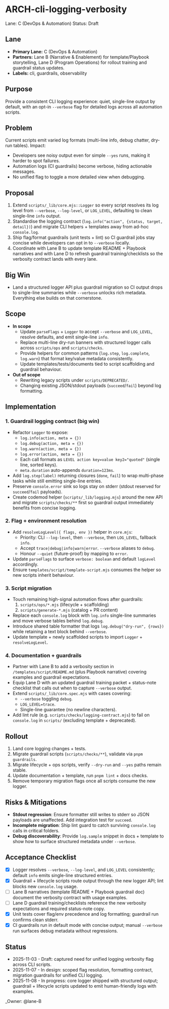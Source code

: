 # ARCH-cli-logging-verbosity

Lane: C (DevOps & Automation)
Status: Draft

## Lane

- **Primary Lane:** C (DevOps & Automation)
- **Partners:** Lane B (Narrative & Enablement) for template/Playbook storytelling, Lane D (Program Operations) for rollout training and guardrail status updates.
- **Labels:** cli, guardrails, observability

## Purpose

Provide a consistent CLI logging experience: quiet, single-line output by default, with an opt-in `--verbose` flag for detailed logs across all automation scripts.

## Problem

Current scripts emit varied log formats (multi-line info, debug chatter, dry-run tables). Impact:

- Developers see noisy output even for simple `--yes` runs, making it harder to spot failures.
- Automation logs (CI guardrails) become verbose, hiding actionable messages.
- No unified flag to toggle a more detailed view when debugging.

## Proposal

1. Extend `scripts/_lib/core.mjs::Logger` so every script resolves its log level from `--verbose`, `--log-level`, or `LOG_LEVEL`, defaulting to clean single-line `info` output.
2. Standardise the logging contract (`log.info("action", {status, target, detail})`) and migrate CLI helpers + templates away from ad-hoc `console.log`.
3. Ship flag/format guardrails (unit tests + lint) so CI guardrail jobs stay concise while developers can opt in to `--verbose` locally.
4. Coordinate with Lane B to update template README + Playbook narratives and with Lane D to refresh guardrail training/checklists so the verbosity contract lands with every lane.

## Big Win

- Land a structured logger API plus guardrail migration so CI output drops to single-line summaries while `--verbose` unlocks rich metadata. Everything else builds on that cornerstone.

## Scope

- **In scope**
  - Update `parseFlags` + `Logger` to accept `--verbose` and `LOG_LEVEL`, resolve defaults, and emit single-line `info`.
  - Replace multi-line dry-run banners with structured logger calls across `scripts/ops` and `scripts/checks`.
  - Provide helpers for common patterns (`log.step`, `log.complete`, `log.warn`) that format key/value metadata consistently.
  - Update templates/tests/documents tied to script scaffolding and guardrail behaviour.
- **Out of scope**
  - Rewriting legacy scripts under `scripts/DEPRECATED/`.
  - Changing existing JSON/stdout payloads (`succeed`/`fail`) beyond log formatting.

## Implementation

### 1. Guardrail logging contract (big win)

- Refactor `Logger` to expose:
  - `log.info(action, meta = {})`
  - `log.debug(action, meta = {})`
  - `log.warn(action, meta = {})`
  - `log.error(action, meta = {})`
  - Each call formats as `LEVEL action key=value key2="quoted"` (single line, sorted keys).
  - `meta.duration` auto-appends `duration=123ms`.
- Add `log.step(label)` returning closures (`done`, `fail`) to wrap multi-phase tasks while still emitting single-line entries.
- Preserve `console.error` sink so logs stay on stderr (stdout reserved for `succeed`/`fail` payloads).
- Create codemod helper (`scripts/_lib/logging.mjs`) around the new API and migrate `scripts/checks/**` first so guardrail output immediately benefits from concise logging.

### 2. Flag + environment resolution

- Add `resolveLogLevel({ flags, env })` helper in `core.mjs`:
  - Priority: CLI `--log-level`, then `--verbose`, then `LOG_LEVEL`, fallback `info`.
  - Accept `trace|debug|info|warn|error`. `--verbose` aliases to `debug`.
  - Honour `--quiet` (future-proof) by mapping to `error`.
- Update `parseFlags` to surface `verbose: boolean` and default `logLevel` accordingly.
- Ensure `templates/script/template-script.mjs` consumes the helper so new scripts inherit behaviour.

### 3. Script migration

- Touch remaining high-signal automation flows after guardrails:
  1. `scripts/ops/*.mjs` (lifecycle + scaffolding)
  2. `scripts/generate-*.mjs` (catalog + PR content)
- Replace each `console.log` block with `log.info` single-line summaries and move verbose tables behind `log.debug`.
- Introduce shared table formatter that logs `log.debug("dry-run", {rows})` while retaining a text block behind `--verbose`.
- Update template + newly scaffolded scripts to import `Logger` + `resolveLogLevel`.

### 4. Documentation + guardrails

- Partner with Lane B to add a verbosity section in `/templates/script/README.md` (plus Playbook narrative) covering examples and guardrail expectations.
- Equip Lane D with an updated guardrail training packet + status-note checklist that calls out when to capture `--verbose` output.
- Extend `scripts/_lib/core.spec.mjs` with cases covering:
  - `--verbose` toggling `debug`.
  - `LOG_LEVEL=trace`.
  - Single-line guarantee (no newline characters).
- Add lint rule (e.g. `scripts/checks/logging-contract.mjs`) to fail on `console.log` in `scripts/` (excluding template + deprecated).

## Rollout

1. Land core logging changes + tests.
2. Migrate guardrail scripts (`scripts/checks/**`), validate via `pnpm guardrails`.
3. Migrate lifecycle + ops scripts, verify `--dry-run` and `--yes` paths remain stable.
4. Update documentation + template, run `pnpm lint` + docs checks.
5. Remove temporary migration flags once all scripts consume the new logger.

## Risks & Mitigations

- **Stdout regression**: Ensure formatter still writes to stderr so JSON payloads are unaffected. Add integration test for `succeed`.
- **Incomplete migration**: Ship lint guard to catch surviving `console.log` calls in critical folders.
- **Debug discoverability**: Provide `log.sample` snippet in docs + template to show how to surface structured metadata under `--verbose`.

## Acceptance Checklist

- [x] Logger resolves `--verbose`, `--log-level`, and `LOG_LEVEL` consistently; default `info` emits single-line structured entries.
- [x] Guardrail + lifecycle scripts route output through the new logger API; lint blocks new `console.log` usage.
- [ ] Lane B narratives (template README + Playbook guardrail doc) document the verbosity contract with usage examples.
- [ ] Lane D guardrail training/checklists reference the new verbosity expectations and required status-note copy.
- [x] Unit tests cover flag/env precedence and log formatting; guardrail run confirms clean stderr.
- [x] CI guardrails run in default mode with concise output; manual `--verbose` run surfaces debug metadata without regressions.

## Status

- 2025-11-03 - Draft: captured need for unified logging verbosity flag across CLI scripts.
- 2025-11-07 - In design: scoped flag resolution, formatting contract, migration guardrails for unified CLI logging.
- 2025-11-08 - In progress: core logger shipped with structured output; guardrail + lifecycle scripts updated to emit human-friendly logs with examples.

<!-- prettier-ignore -->
_Owner: @lane-B
